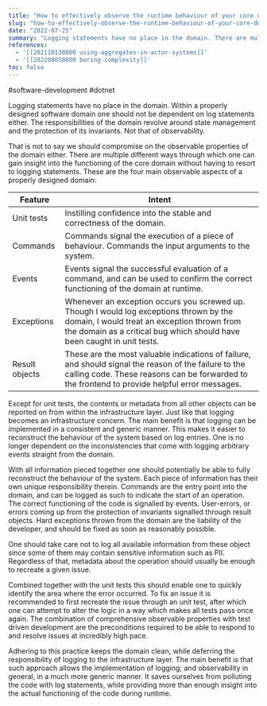 ```yaml
---
title: "How to effectively observe the runtime behaviour of your core domain"
slug: "how-to-effectively-observe-the-runtime-behaviour-of-your-core-domain"
date: "2022-07-25"
summary: "Logging statements have no place in the domain. There are multiple better alternatives you should use instead!"
references: 
  - '[[202110130000 using-aggregates-in-actor-systems]]'
  - '[[202208050000 boring-complexity]]'
toc: false
---
```


#software-development #dotnet

Logging statements have no place in the domain. Within a properly designed software domain one should not be dependent on log statements either. The responsibilities of the domain revolve around state management and the protection of its invariants. Not that of observability.

That is not to say we should compromise on the observable properties of the domain either. There are multiple different ways through which one can gain insight into the functioning of the core domain without having to resort to logging statements. These are the four main observable aspects of a properly designed domain:

| Feature        | Intent                                                                                                                                                                                                            |
| -------------- | ----------------------------------------------------------------------------------------------------------------------------------------------------------------------------------------------------------------- |
| Unit tests     | Instilling confidence into the stable and correctness of the domain.                                                                                                                                               |
| Commands       | Commands signal the execution of a piece of behaviour. Commands the input arguments to the system.                                                                                                                                                                                                                  |
| Events         | Events signal the successful evaluation of a command, and can be used to confirm the correct functioning of the domain at runtime.                                                                       |
| Exceptions     | Whenever an exception occurs you screwed up. Though I would log exceptions thrown by the domain, I would treat an exception thrown from the domain as a critical bug which should have been caught in unit tests. |
| Result objects | These are the most valuable indications of failure, and should signal the reason of the failure to the calling code. These reasons can be forwarded to the frontend to provide helpful error messages.            |


Except for unit tests, the contents or metadata from all other objects can be reported on from within the infrastructure layer. Just like that logging becomes an infrastructure concern. The main benefit is that logging can be implemented in a consistent and generic manner. This makes it easier to reconstruct the behaviour of the system based on log entries. One is no longer dependent on the inconsistencies that come with logging arbitrary events straight from the domain.

With all information pieced together one should potentially be able to fully reconstruct the behaviour of the system. Each piece of information has their own unique responsibility therein. Commands are the entry point into the domain, and can be logged as such to indicate the start of an operation. The correct functioning of the code is signalled by events. User-errors, or errors coming up from the protection of invariants signalled through result objects. Hard exceptions thrown from the domain are the liability of the developer, and should be fixed as soon as reasonably possible.

One should take care not to log all available information from these object since some of them may contain sensitive information such as PII. Regardless of that, metadata about the operation should usually be enough to recreate a given issue.

Combined together with the unit tests this should enable one to quickly identify the area where the error occurred. To fix an issue it is recommended to first recreate the issue through an unit test, after which one can attempt to alter the logic in a way which makes all tests pass once again. The combination of comprehensive observable properties with test driven development are the preconditions required to be able to respond to and resolve issues at incredibly high pace.

Adhering to this practice keeps the domain clean, while deferring the responsibility of logging to the infrastructure layer. The main benefit is that such approach allows the implementation of logging; and observability in general, in a much more generic manner. It saves ourselves from polluting the code with log statements, while providing more than enough insight into the actual functioning of the code during runtime.

